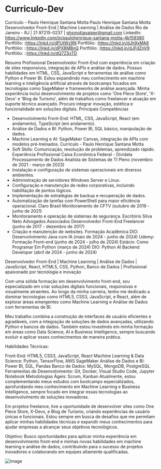 # Curriculo-Dev
Currículo - Paulo Henrique Santana Motta
Paulo Henrique Santana Motta
Desenvolvedor Front-End | Machine Learning | Análise de Dados
Rio de Janeiro - RJ | 21 97215-0237 | phsmottavaiper@gmail.com
LinkedIn: https://www.linkedin.com/in/paulohenrique-santana-motta-4b159380
Portfólio: :https://lnkd.in/dPUtWz9N 
Portfólio: :https://lnkd.in/dJh9xMA8
Portfólio: ::https://lnkd.in/dPX8MBnQ
Portfólio: :https://lnkd.in/dJFdZnV9
Portfólio: ::https://lnkd.in/dQ7ZSxTD


Resumo Profissional
Desenvolvedor Front-End com experiência em criação de sites responsivos, integração de APIs e
análise de dados.
Possuo habilidades em HTML, CSS, JavaScript e ferramentas de análise como Python e Power BI.
Estou expandindo meu conhecimento em machine learning e inteligência artificial através de
bootcamps focados
em tecnologias como SageMaker e frameworks de análise avançada.
Minha experiência inclui desenvolvimento de projetos como 'One Piece Store', 'X-Devs' e 'Blog de
Turismo',
além de trabalhos como freelancer e atuação em suporte técnico avançado. Procuro integrar
inovação, estética
e funcionalidade em soluções digitais.
Principais Competências
- Desenvolvimento Front-End: HTML, CSS, JavaScript, React (em andamento), TypeScript (em
andamento).
- Análise de Dados e BI: Python, Power BI, SQL básico, manipulação de dados.
- Machine Learning e AI: SageMaker Canvas, integração de APIs com modelos pré-treinados.
Currículo - Paulo Henrique Santana Motta
- Soft Skills: Comunicação, resolução de problemas, aprendizado rápido.
Experiência Profissional
Caixa Econômica Federal - Dividata Processamento de Dados
Analista de Sistemas de TI Pleno (novembro de 2021 - março de 2023)
- Instalação e configuração de sistemas operacionais em diversos ambientes.
- Administração de servidores Windows Server e Linux.
- Configuração e manutenção de redes corporativas, incluindo habilitação de pontos lógicos.
- Implementação de estratégias de backup e recuperação de dados.
- Automatização de tarefas com PowerShell para maior eficiência operacional.
Claro Brasil
Monitoramento de CFTV (outubro de 2019 - junho de 2021)
- Monitoramento e operação de sistemas de segurança.
Escritório Silva Neto Advogados Associados
Desenvolvedor Front-End Freelancer (junho de 2017 - dezembro de 2017)
- Criação e manutenção de websites.
Formação Acadêmica
DIO: Desenvolvimento Java com IA (maio de 2024 - junho de 2024)
Udemy: Formação Front-end (junho de 2024 - julho de 2024)
Estácio: Como Programar Em Python (março de 2024)
DIO: Python AI Backend Developer (abril de 2024 - junho de 2024)

Desenvolvedor Front-End | Machine Learning | Análise de Dados | JavaScript, React, HTML5, CSS, Python, Banco de Dados | Profissional apaixonado por tecnologia e inovação

Com uma sólida formação em desenvolvimento front-end, sou especializado em criar soluções digitais funcionais, responsivas e visualmente atraentes. Ao longo da minha carreira, tenho me dedicado a dominar tecnologias como HTML5, CSS3, JavaScript, e React, além de explorar áreas emergentes como Machine Learning e Análise de Dados com ferramentas de BI.

Meu trabalho combina a construção de interfaces de usuário eficientes e agradáveis, com a integração de soluções de dados avançadas, utilizando Python e bancos de dados. Também estou investindo em minha formação em áreas como Data Science, AI e Business Intelligence, sempre buscando evoluir e aplicar esses conhecimentos de maneira prática.

Habilidades Técnicas:

Front-End: HTML5, CSS3, JavaScript, React
Machine Learning & Data Science: Python, TensorFlow, AWS SageMaker
Análise de Dados e BI: Power BI, SQL, Pandas
Banco de Dados: MySQL, MongoDB, PostgreSQL
Ferramentas de Desenvolvimento: Git, Docker, Visual Studio Code, Jupyter Notebook
Metodologias Ágeis: Scrum, Kanban
Atualmente, estou complementando meus estudos com bootcamps especializados, aprofundando meu conhecimento em Machine Learning e Business Intelligence, sempre focado em integrar essas tecnologias ao desenvolvimento de soluções inovadoras.

Em projetos freelance, tive a oportunidade de desenvolver sites como One Piece Store, X-Devs, e Blog de Turismo, criando experiências de usuário únicas e funcionais. Estou sempre em busca de desafios que me permitam aplicar minhas habilidades técnicas e expandir meus conhecimentos para ajudar empresas a alcançar seus objetivos tecnológicos.

Objetivo: Busco oportunidades para aplicar minha experiência em desenvolvimento front-end e minhas novas habilidades em machine learning e análise de dados, contribuindo para o sucesso de projetos inovadores e colaborando em equipes altamente qualificadas.

![image](https://github.com/user-attachments/assets/c5a29958-21d1-4e05-91e1-b582b0f78dd2)

